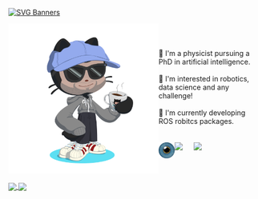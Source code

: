 [![SVG Banners](https://svg-banners.vercel.app/api?type=typeWriter&text1=Hola!%20I'm%20Jesus%20Hermosilla%20👋&width=800&height=150)](https://github.com/Akshay090/svg-banners)

<!-- About me --->
<p float="left">
  <img align="left" width="300" src="img/octocat.png">
  <div>
  <br> <br> <br>
  📍 I'm a physicist pursuing a PhD in artificial intelligence. <br> <br>
  🌟 I'm interested in robotics, data science and any challenge! <br> <br>
  🧠 I'm currently developing ROS robitcs packages. <br> <br> <br>
    <a href="https://jhermosillad.github.io/"><img align="left" src="https://github.com/JHermosillaD/jhermosillad.github.io/blob/main/static/logo.png?raw=true" width="32"/>
    </a>
    <a href="mailto:hermosilladiaz@gmail.com"><img align="left" src="https://raw.githubusercontent.com/dheereshagrwal/colored-icons/master/public/icons/gmail/gmail.svg" width="38"/>
    </a>
    <a href="https://www.linkedin.com/in/jesus-hermosilla/"><img align="left" src="https://raw.githubusercontent.com/dheereshagrwal/colored-icons/master/public/icons/linkedin/linkedin.svg" width="38"/>
    </a>
    </div>
</p>

<br clear="left"/>
<br>
<!-- Vercel badges --->
<a href="https://github.com/anuraghazra/github-readme-stats">
  <img height=190 align="center" src="https://github-readme-stats.vercel.app/api/top-langs/?username=jhermosillad&layout=donut&theme=default&size_weight=0&count_weight=1" />
</a>
<a href="https://git.io/streak-stats">
  <img width=480 align="center" src="https://github-readme-streak-stats.herokuapp.com?user=jhermosillad&theme=transparent" />
</a>

